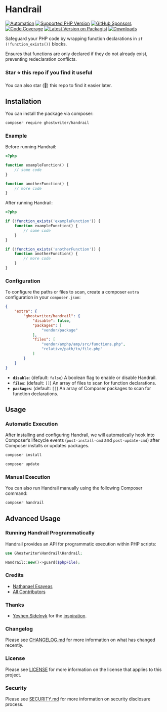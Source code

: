 # Handrail

[![Automation](https://github.com/ghostwriter/handrail/actions/workflows/automation.yml/badge.svg)](https://github.com/ghostwriter/handrail/actions/workflows/automation.yml)
[![Supported PHP Version](https://badgen.net/packagist/php/ghostwriter/handrail?color=8892bf)](https://www.php.net/supported-versions)
[![GitHub Sponsors](https://img.shields.io/github/sponsors/ghostwriter?label=Sponsor+@ghostwriter/handrail&logo=GitHub+Sponsors)](https://github.com/sponsors/ghostwriter)
[![Code Coverage](https://codecov.io/gh/ghostwriter/handrail/branch/main/graph/badge.svg)](https://codecov.io/gh/ghostwriter/handrail)
[![Latest Version on Packagist](https://badgen.net/packagist/v/ghostwriter/handrail)](https://packagist.org/packages/ghostwriter/handrail)
[![Downloads](https://badgen.net/packagist/dt/ghostwriter/handrail?color=blue)](https://packagist.org/packages/ghostwriter/handrail)

Safeguard your PHP code by wrapping function declarations in `if (!function_exists())` blocks.

Ensures that functions are only declared if they do not already exist, preventing redeclaration conflicts.

### Star ⭐️ this repo if you find it useful

You can also star (🌟) this repo to find it easier later.

## Installation

You can install the package via composer:

``` bash
composer require ghostwriter/handrail
```

### Example

Before running Handrail:

```php
<?php

function exampleFunction() {
    // some code
}

function anotherFunction() {
    // more code
}
```

After running Handrail:

```php
<?php

if (!function_exists('exampleFunction')) {
    function exampleFunction() {
        // some code
    }
}

if (!function_exists('anotherFunction')) {
    function anotherFunction() {
        // more code
    }
}
```

### Configuration

To configure the paths or files to scan, create a composer `extra` configuration in your `composer.json`:

```json
{
    "extra": {
        "ghostwriter/handrail": {
            "disable": false,
            "packages": [
                "vendor/package"
            ],
            "files": [
                "vendor/amphp/amp/src/functions.php",
                "relative/path/to/file.php"
            ]
        }
    }
}
```

- **`disable`**: (default: `false`) A boolean flag to enable or disable Handrail.
- **`files`**: (default: `[]`) An array of files to scan for function declarations.
- **`packages`**: (default: `[]`) An array of Composer packages to scan for function declarations.

## Usage

### Automatic Execution

After installing and configuring Handrail, we will automatically hook into Composer’s lifecycle events (`post-install-cmd` and `post-update-cmd`) after Composer installs or updates packages.

```bash
composer install
```

```bash
composer update
```

### Manual Execution

You can also run Handrail manually using the following Composer command:

```bash
composer handrail
```

## Advanced Usage

### Running Handrail Programmatically

Handrail provides an API for programmatic execution within PHP scripts:

```php
use Ghostwriter\Handrail\Handrail;

Handrail::new()->guard($phpFile);
```


### Credits

- [Nathanael Esayeas](https://github.com/ghostwriter)
- [All Contributors](https://github.com/ghostwriter/handrail/contributors)

### Thanks

- [Yevhen Sidelnyk](https://github.com/rela589n) for the [inspiration](https://github.com/rela589n/knowledge-base/blob/a72b3071b770253dc61d03d8d2849e47a8229bc7/PHP/Psalm%20in%20a%20separate%20composer.json.md).

### Changelog

Please see [CHANGELOG.md](./CHANGELOG.md) for more information on what has changed recently.

### License

Please see [LICENSE](./LICENSE) for more information on the license that applies to this project.

### Security

Please see [SECURITY.md](./SECURITY.md) for more information on security disclosure process.
